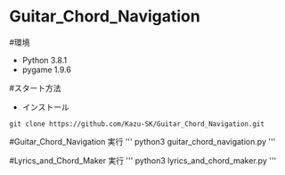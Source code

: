 # Guitar_Chord_Navigation


#環境
* Python 3.8.1
* pygame 1.9.6

#スタート方法
* インストール
```
git clone https://github.com/Kazu-SK/Guitar_Chord_Navigation.git
```

#Guitar_Chord_Navigation 実行
'''
python3 guitar_chord_navigation.py
'''

#Lyrics_and_Chord_Maker 実行
'''
python3 lyrics_and_chord_maker.py
'''

